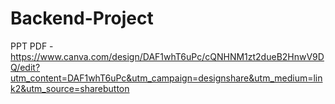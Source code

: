 # Backend-Project

PPT PDF - https://www.canva.com/design/DAF1whT6uPc/cQNHNM1zt2dueB2HnwV9DQ/edit?utm_content=DAF1whT6uPc&utm_campaign=designshare&utm_medium=link2&utm_source=sharebutton


